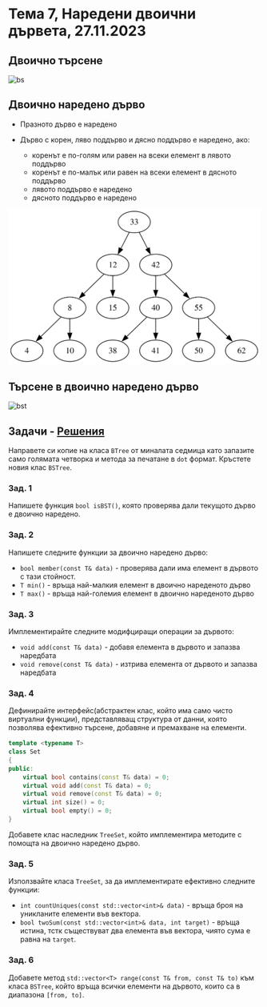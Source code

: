 # Тема 7, Наредени двоични дървета, 27.11.2023

## Двоично търсене

![bs](https://media.tenor.com/Jl0YrqxnHmAAAAAd/binary-search-sequence-search.gif)


## Двоично наредено дърво

* Празното дърво е наредено
* Дърво с корен, ляво поддърво и дясно поддърво е наредено, ако:

    * коренът е по-голям или равен на всеки елемент в лявото поддърво
    * коренът е по-малък или равен на всеки елемент в дясното поддърво
    * лявото поддърво е наредено
    * дясното поддърво е наредено


![bst](./content/bst.svg)

## Търсене в двоично наредено дърво

![bst](https://upload.wikimedia.org/wikipedia/commons/9/9b/Binary_search_tree_example.gif)


## Задачи - [Решения](./solutions/bstree/bstree.h)

Направете си копие на класа `BTree` от миналата седмица като запазите само голямата четворка и метода за печатане в `dot` формат. Кръстете новия клас `BSTree`.

### Зад. 1

Напишете функция `bool isBST()`, която проверява дали текущото дърво е двоично наредено.


### Зад. 2

Напишете следните функции за двоично наредено дърво:

* `bool member(const T& data)` -  проверява дали има елемент в дървото с тази стойност.
* `T min()` - връща най-малкия елемент в двоично нареденото дърво
* `T max()` - връща най-големия елемент в двоично нареденото дърво

### Зад. 3

Имплементирайте следните модифциращи операции за дървото:

* `void add(const T& data)` - добавя елемента в дървото и запазва наредбата
* `void remove(const T& data)` - изтрива елемента от дървото и запазва наредбата


### Зад. 4

Дефинирайте интерфейс(абстрактен клас, който има само чисто виртуални функции), представляващ структура от данни, която позволява ефективно търсене, добавяне и премахване на елементи.

```c++
template <typename T>
class Set
{
public:
    virtual bool contains(const T& data) = 0;
    virtual void add(const T& data) = 0;
    virtual void remove(const T& data) = 0;
    virtual int size() = 0;
    virtual bool empty() = 0;
}
```

Добавете клас наследник `TreeSet`, който имплементира методите с помощта на двоично наредено дърво. 


### Зад. 5

Използвайте класа `TreeSet`, за да имплементирате ефективно следните функции:

* `int countUniques(const std::vector<int>& data)` - връща броя на уникланите елементи във вектора.
* `bool twoSum(const std::vector<int>& data, int target)` - връща истина, тстк съществуват два елемента във вектора, чиято сума е равна на `target`.


### Зад. 6

Добавете метод `std::vector<T> range(const T& from, const T& to)` към класа `BSTree`, който връща всички елементи на дървото, които са в диапазона `[from, to]`.